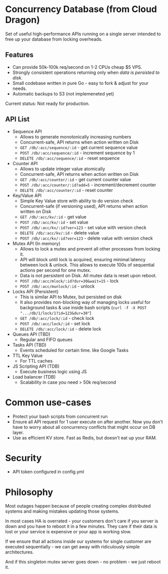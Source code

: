 # Concurrency Database  (from Cloud Dragon)
Set of useful high-performance APIs running on a single server intended to free up your database from locking overheads.


## Features

* Can provide 50k-100k req/second on 1-2 CPUs cheap $5 VPS.
* Strongly consistent operations returning only when *data is persisted to disk*. 
* Small codebase written in pure Go - easy to fork & adjust for your needs.
* Automatic backups to S3 (not implemeneted yet)

Current status: Not ready for production.


## API List

* Sequence API
    * Allows to generate monotonically increasing numbers
    * Concurrent-safe, API returns when action written on Disk
    * `GET /db/:acc/sequence/:id` - get current sequence value
    * `POST /db/:acc/sequence/:id` - increment sequence by 1
    * `DELETE /db/:acc/sequence/:id` - reset sequence
* Counter API
    * Allows to update integer value atomically
    * Concurrent-safe, API returns when action written on Disk
    * `GET /db/:acc/counter/:id` - get current counter value
    * `POST /db/:acc/counter/:id?add=5` - increment/decrement counter
    * `DELETE /db/:acc/counter/:id` - reset counter
* Key/Value API
    * Simple Key Value store with ability to do version check
    * Concurrent-safe (if versioning used), API returns when action written on Disk
    * `GET /db/:acc/kv/:id` - get value
    * `POST /db/:acc/kv/:id` - set value 
    * `POST /db/:acc/kv/:id?ver=123` - set value with version check
    * `DELETE /db/:acc/kv/:id` - delete value
    * `POST /db/:acc/kv/:id?ver=123` - delete value with version check
* Mutex API (In memory)
    * Allows to lock a mutex and prevent all other processes from locking it.
    * API will block until lock is acquired, ensuring minimal latency between lock & unlock. This allows to execute 100s of sequential actions per second for one mutex.
    * Data is not persistent on Disk. All mutex data is reset upon reboot.
    * `POST /db/:acc/mlock/:id?dur=30&wait=15` - lock
    * `POST /db/:acc/munlock/:id` - unlock
* Locks API (Persistent)
    * This is similar API to Mutex, but persisted on disk
    * It also provides non-blocking way of managing locks useful for background tasks & use inside bash scripts (`curl -f -X POST ".../db/1/lock/1?id=123&dur=30"`)
    * `GET /db/:acc/lock/:id` - check lock
    * `POST /db/:acc/lock/:id` - set lock
    * `DELETE /db/:acc/lock/:id` - delete lock
* Queues API (TBD)
    * Regular and FIFO queues
* Tasks API (TBD)
    * Events scheduled for certain time. like Google Tasks
* TTL Key Value
    * For TTL caches
* JS Scripting API (TDB)
    * Execute business logic using JS
* Load balancer (TDB)
    * Scalability in case you need > 50k req/second






# Common use-cases
* Protect your bash scripts from concurrent run
* Ensure all API request for 1 user execute on after another. Now you don't have to worry about all concurrency conflicts that might occur on DB layer.
* Use as efficient KV store. Fast as Redis, but doesn't eat up your RAM.

# Security
* API token configured in config.yml

# Philosophy

Most outages happen because of people creating complex distributed systems and making mistakes updating those systems.

In most cases HA is overrated - your customers don't care if you server is down and 
you have to reboot it in a few minutes.
They care if their data is lost or your service is expensive or your app is working slow.

If we ensure that all actions inside our systems for single customer are executed sequentially - we can get away with ridiculously simple architectures.

And if this singleton mutex server goes down - no problem - we just reboot it.